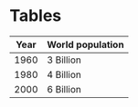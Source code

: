 # Tables

| Year | World population
| :---: | ---
| 1960 | 3 Billion
| 1980 | 4 Billion
| 2000 | 6 Billion